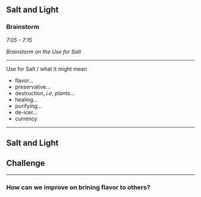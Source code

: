 ## Salt and Light

### Brainstorm

_7:05 - 7:15_

_Brainstorm on the Use for Salt_

--- 

Use for Salt / what it might mean

* flavor…
* preservative…
* destruction, _i.e, plants_…
* healing…
* purifying…
* de-icer…
* currency

---

## Salt and Light

## Challenge 

--- 

### How can we improve on brining flavor to others?

